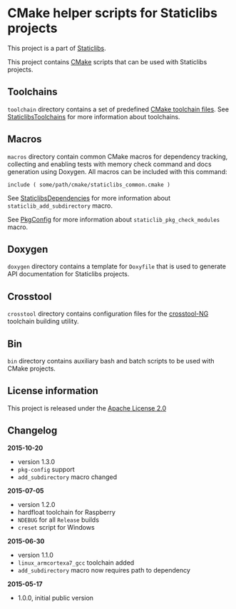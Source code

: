 CMake helper scripts for Staticlibs projects
============================================

This project is a part of [Staticlibs](http://staticlibs.net/).

This project contains [CMake](http://cmake.org/) scripts that can be used with Staticlibs projects.

Toolchains
----------

`toolchain` directory contains a set of predefined [CMake toolchain files](http://www.cmake.org/cmake/help/v3.0/manual/cmake-toolchains.7.html).
See [StaticlibsToolchains](https://github.com/staticlibs/wiki/wiki/StaticlibsToolchains) for more information
about toolchains.

Macros
------

`macros` directory contain common CMake macros for dependency tracking, collecting and enabling tests 
with memory check command and docs generation using Doxygen. All macros can be included with this command:

    include ( some/path/cmake/staticlibs_common.cmake )

See [StaticlibsDependencies](https://github.com/staticlibs/wiki/wiki/StaticlibsDependencies) for more
information about `staticlib_add_subdirectory` macro.

See [PkgConfig](https://github.com/staticlibs/wiki/wiki/PkgConfig) for more information about
`staticlib_pkg_check_modules` macro.

Doxygen
-------

`doxygen` directory contains a template for `Doxyfile` that is used to generate API documentation
for Staticlibs projects.

Crosstool
---------

`crosstool` directory contains configuration files for the [crosstool-NG](http://crosstool-ng.org/)
toolchain building utility.

Bin
---

`bin` directory contains auxiliary bash and batch scripts to be used with CMake projects.

License information
-------------------

This project is released under the [Apache License 2.0](http://www.apache.org/licenses/LICENSE-2.0)

Changelog
---------

**2015-10-20**

 * version 1.3.0
 * `pkg-config` support
 * `add_subdirectory` macro changed

**2015-07-05**

 * version 1.2.0
 * hardfloat toolchain for Raspberry
 * `NDEBUG` for all `Release` builds
 * `creset` script for Windows

**2015-06-30**

 * version 1.1.0
 * `linux_armcortexa7_gcc` toolchain added
 * `add_subdirectory` macro now requires path to dependency

**2015-05-17**

 * 1.0.0, initial public version
